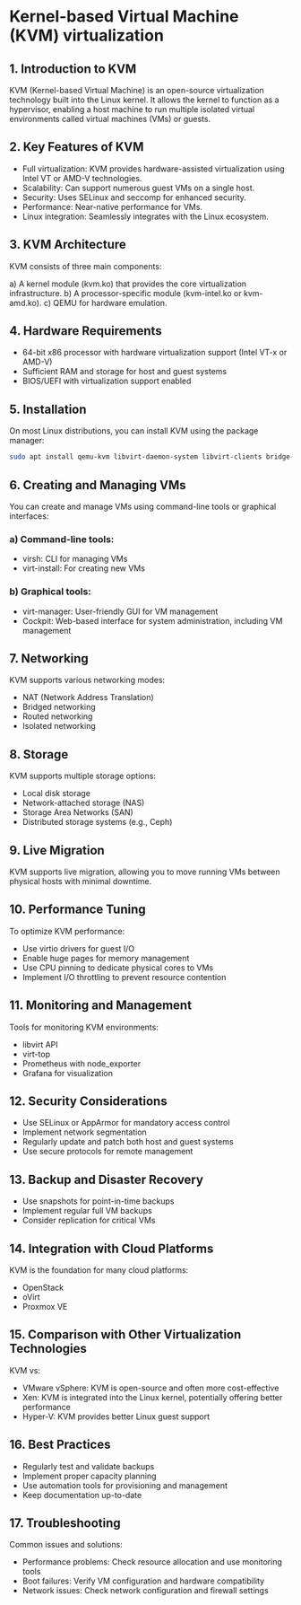 # Kernel-based Virtual Machine (KVM) virtualization

## 1. Introduction to KVM

KVM (Kernel-based Virtual Machine) is an open-source virtualization technology built into the Linux kernel. It allows the kernel to function as a hypervisor, enabling a host machine to run multiple isolated virtual environments called virtual machines (VMs) or guests.

## 2. Key Features of KVM

- Full virtualization: KVM provides hardware-assisted virtualization using Intel VT or AMD-V technologies.
- Scalability: Can support numerous guest VMs on a single host.
- Security: Uses SELinux and seccomp for enhanced security.
- Performance: Near-native performance for VMs.
- Linux integration: Seamlessly integrates with the Linux ecosystem.

## 3. KVM Architecture

KVM consists of three main components:

a) A kernel module (kvm.ko) that provides the core virtualization infrastructure.
b) A processor-specific module (kvm-intel.ko or kvm-amd.ko).
c) QEMU for hardware emulation.

## 4. Hardware Requirements

- 64-bit x86 processor with hardware virtualization support (Intel VT-x or AMD-V)
- Sufficient RAM and storage for host and guest systems
- BIOS/UEFI with virtualization support enabled

## 5. Installation

On most Linux distributions, you can install KVM using the package manager:

```bash
sudo apt install qemu-kvm libvirt-daemon-system libvirt-clients bridge-utils
```

## 6. Creating and Managing VMs

You can create and manage VMs using command-line tools or graphical interfaces:

### a) Command-line tools:
- virsh: CLI for managing VMs
- virt-install: For creating new VMs

### b) Graphical tools:
- virt-manager: User-friendly GUI for VM management
- Cockpit: Web-based interface for system administration, including VM management

## 7. Networking

KVM supports various networking modes:

- NAT (Network Address Translation)
- Bridged networking
- Routed networking
- Isolated networking

## 8. Storage

KVM supports multiple storage options:

- Local disk storage
- Network-attached storage (NAS)
- Storage Area Networks (SAN)
- Distributed storage systems (e.g., Ceph)

## 9. Live Migration

KVM supports live migration, allowing you to move running VMs between physical hosts with minimal downtime.

## 10. Performance Tuning

To optimize KVM performance:

- Use virtio drivers for guest I/O
- Enable huge pages for memory management
- Use CPU pinning to dedicate physical cores to VMs
- Implement I/O throttling to prevent resource contention

## 11. Monitoring and Management

Tools for monitoring KVM environments:

- libvirt API
- virt-top
- Prometheus with node_exporter
- Grafana for visualization

## 12. Security Considerations

- Use SELinux or AppArmor for mandatory access control
- Implement network segmentation
- Regularly update and patch both host and guest systems
- Use secure protocols for remote management

## 13. Backup and Disaster Recovery

- Use snapshots for point-in-time backups
- Implement regular full VM backups
- Consider replication for critical VMs

## 14. Integration with Cloud Platforms

KVM is the foundation for many cloud platforms:

- OpenStack
- oVirt
- Proxmox VE

## 15. Comparison with Other Virtualization Technologies

KVM vs:
- VMware vSphere: KVM is open-source and often more cost-effective
- Xen: KVM is integrated into the Linux kernel, potentially offering better performance
- Hyper-V: KVM provides better Linux guest support

## 16. Best Practices

- Regularly test and validate backups
- Implement proper capacity planning
- Use automation tools for provisioning and management
- Keep documentation up-to-date

## 17. Troubleshooting

Common issues and solutions:
- Performance problems: Check resource allocation and use monitoring tools
- Boot failures: Verify VM configuration and hardware compatibility
- Network issues: Check network configuration and firewall settings
